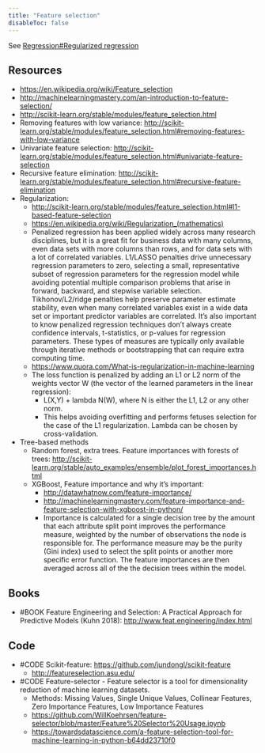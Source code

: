 ```yaml
---
title: "Feature selection"
disableToc: false 
---
```


See [Regression#Regularized regression](Regression.md#Regularized%20regression)

## Resources
- https://en.wikipedia.org/wiki/Feature_selection
- http://machinelearningmastery.com/an-introduction-to-feature-selection/
- http://scikit-learn.org/stable/modules/feature_selection.html
- Removing features with low variance: http://scikit-learn.org/stable/modules/feature_selection.html#removing-features-with-low-variance
- Univariate feature selection: http://scikit-learn.org/stable/modules/feature_selection.html#univariate-feature-selection
- Recursive feature elimination: http://scikit-learn.org/stable/modules/feature_selection.html#recursive-feature-elimination
- Regularization: 
	- http://scikit-learn.org/stable/modules/feature_selection.html#l1-based-feature-selection
	- https://en.wikipedia.org/wiki/Regularization_(mathematics)
	- Penalized regression has been applied widely across many research disciplines, but it is a great fit for business data with many columns, even data sets with more columns than rows, and for data sets with a lot of correlated variables. L1/LASSO penalties drive unnecessary regression parameters to zero, selecting a small, representative subset of regression parameters for the regression model while avoiding potential multiple comparison problems that arise in forward, backward, and stepwise variable selection. Tikhonov/L2/ridge penalties help preserve parameter estimate stability, even when many correlated variables exist in a wide data set or important predictor variables are correlated. It’s also important to know penalized regression techniques don’t always create confidence intervals, t-statistics, or p-values for regression parameters. These types of measures are typically only available through iterative methods or bootstrapping that can require extra computing time.
	- https://www.quora.com/What-is-regularization-in-machine-learning
	- The loss function is penalized by adding an L1 or L2 norm of the weights vector W (the vector of the learned parameters in the linear regression):
		- L(X,Y) + lambda N(W), where N is either the L1, L2 or any other norm.
		- This helps avoiding overfitting and performs fetuses selection for the case of the L1 regularization. Lambda can be chosen by cross-validation. 
- Tree-based methods
	- Random forest, extra trees. Feature importances with forests of trees: http://scikit-learn.org/stable/auto_examples/ensemble/plot_forest_importances.html
	- XGBoost, Feature importance and why it’s important: 
		- http://datawhatnow.com/feature-importance/
		- http://machinelearningmastery.com/feature-importance-and-feature-selection-with-xgboost-in-python/
		- Importance is calculated for a single decision tree by the amount that each attribute split point improves the performance measure, weighted by the number of observations the node is responsible for. The performance measure may be the purity (Gini index) used to select the split points or another more specific error function. The feature importances are then averaged across all of the the decision trees within the model.

## Books
- #BOOK Feature Engineering and Selection: A Practical Approach for Predictive Models (Kuhn 2018): http://www.feat.engineering/index.html

## Code 
- #CODE Scikit-feature: https://github.com/jundongl/scikit-feature
	- http://featureselection.asu.edu/
- #CODE Feature-selector - Feature selector is a tool for dimensionality reduction of machine learning datasets.
	- Methods: Missing Values, Single Unique Values, Collinear Features, Zero Importance Features, Low Importance Features
    - https://github.com/WillKoehrsen/feature-selector/blob/master/Feature%20Selector%20Usage.ipynb
    - https://towardsdatascience.com/a-feature-selection-tool-for-machine-learning-in-python-b64dd23710f0
